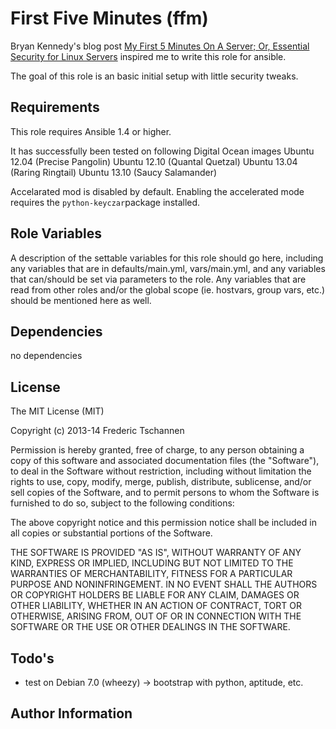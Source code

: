 First Five Minutes (ffm)
========

Bryan Kennedy's blog post [My First 5 Minutes On A Server; Or, Essential Security for Linux Servers][1] inspired me to write this role for ansible.

The goal of this role is an basic initial setup with little security tweaks.

Requirements
------------

This role requires Ansible 1.4 or higher.

It has successfully been tested on following Digital Ocean images
Ubuntu 12.04 (Precise Pangolin)
Ubuntu 12.10 (Quantal Quetzal)
Ubuntu 13.04 (Raring Ringtail)
Ubuntu 13.10 (Saucy Salamander)

Accelarated mod is disabled by default. Enabling the accelerated mode requires the `python-keyczar`package installed.


Role Variables
--------------

A description of the settable variables for this role should go here, including any variables that are in defaults/main.yml, vars/main.yml, and any variables that can/should be set via parameters to the role. Any variables that are read from other roles and/or the global scope (ie. hostvars, group vars, etc.) should be mentioned here as well.

Dependencies
------------

no dependencies

License
-------
The MIT License (MIT)

Copyright (c) 2013-14 Frederic Tschannen

Permission is hereby granted, free of charge, to any person obtaining a copy of
this software and associated documentation files (the "Software"), to deal in
the Software without restriction, including without limitation the rights to
use, copy, modify, merge, publish, distribute, sublicense, and/or sell copies of
the Software, and to permit persons to whom the Software is furnished to do so,
subject to the following conditions:

The above copyright notice and this permission notice shall be included in all
copies or substantial portions of the Software.

THE SOFTWARE IS PROVIDED "AS IS", WITHOUT WARRANTY OF ANY KIND, EXPRESS OR
IMPLIED, INCLUDING BUT NOT LIMITED TO THE WARRANTIES OF MERCHANTABILITY, FITNESS
FOR A PARTICULAR PURPOSE AND NONINFRINGEMENT. IN NO EVENT SHALL THE AUTHORS OR
COPYRIGHT HOLDERS BE LIABLE FOR ANY CLAIM, DAMAGES OR OTHER LIABILITY, WHETHER
IN AN ACTION OF CONTRACT, TORT OR OTHERWISE, ARISING FROM, OUT OF OR IN
CONNECTION WITH THE SOFTWARE OR THE USE OR OTHER DEALINGS IN THE SOFTWARE.

Todo's
-----
 * test on Debian 7.0 (wheezy) -> bootstrap with python, aptitude, etc.


Author Information
------------------




  [1]: http://plusbryan.com/my-first-5-minutes-on-a-server-or-essential-security-for-linux-servers